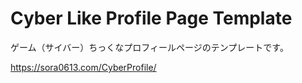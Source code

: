 # Cyber Like Profile Page Template

ゲーム（サイバー）ちっくなプロフィールページのテンプレートです。

https://sora0613.com/CyberProfile/
